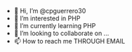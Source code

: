 - 👋 Hi, I’m @cpguerrero30
- 👀 I’m interested in PHP
- 🌱 I’m currently learning PHP
- 💞️ I’m looking to collaborate on ...
- 📫 How to reach me THROUGH EMAIL

<!---
cpguerrero30/cpguerrero30 is a ✨ special ✨ repository because its `README.md` (this file) appears on your GitHub profile.
You can click the Preview link to take a look at your changes.
--->

